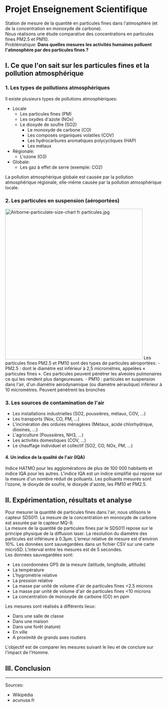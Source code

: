 # Projet Enseignement Scientifique

Station de mesure de la quantité en particules fines dans l'atmosphère (et de la concentration en monoxyde de carbone).  
Nous réalisons une étude comparative des concentrations en particules fines PM2.5 et PM10.  
Problématique: **Dans quelles mesures les activités humaines polluent l'atmosphère par des particules fines ?**  

## I. Ce que l'on sait sur les particules fines et la pollution atmosphérique

### 1. Les types de pollutions atmosphériques

Il existe plusieurs types de pollutions atmosphériques:

- Locale
  - Les particules fines (PM)
  - Les oxydes d'azote (NOx)
  - Le dioxyde de soufre (SO2)
    - Le monoxyde de carbone (CO)
    - Les composés organiques volatiles (COV)
    - Les hydrocarbures aromatiques polycycliques (HAP)
    - Les métaux
- Régionale:
  - L'ozone (O3)
- Globale:
  - Les gaz à effet de serre (exemple: CO2)

La pollution atmosphérique globale est causée par la pollution atmosphérique régionale, elle-même causée par la pollution atmosphérique locale. 

### 2. Les particules en suspension (aéroportées)

<img src="https://upload.wikimedia.org/wikipedia/commons/5/53/Airborne-particulate-size-chart_fr_particules.jpg" alt="Airborne-particulate-size-chart fr particules.jpg" height="480" width="439">  
Les particules fines PM2.5 et PM10 sont des types de particules aéroportées:
- PM2.5 : dont le diamètre est inférieur à 2,5 micromètres, appelées « particules fines ». Ces particules peuvent pénétrer les alvéoles pulmonaires ce qui les rendent plus dangeureuses.
- PM10 : particules en suspension dans l'air, d'un diamètre aérodynamique (ou diamètre aéraulique) inférieur à 10 micromètres.
Peuvent pénètrent les bronches

### 3. Les sources de contamination de l'air

- Les installations industrielles (SO2, poussières, métaux, COV, ...)
- Les transports (Nox, CO, PM, ...)
- L'incinération des ordures ménagères (Métaux, acide chlorhydrique, dioxines, ...)
- L'agriculture (Poussières, NH3, ...)
- Les activités domestiques (COV, ...)
- Le chauffage individuel et collectif (SO2, CO, NOx, PM, ...)

#### 4. Un indice de la qualité de l'air (IQA)

Indice HATMO pour les agglomérations de plus de 100 000 habitants et indice IQA pour les autres. L'indice IQA est un indice simplifié qui repose sur la mesure d'un nombre réduit de polluants.
Les polluants mesurés sont l'ozone, le dioxyde de soufre, le dioxyde d'azote, les PM10 et PM2.5.

## II. Expérimentation, résultats et analyse

Pour mesurer la quantité de particules fines dans l'air, nous utilisons le capteur SDS011. La mesure de la concentration en monoxyde de carbone est assurée par le capteur MQ-9.  
La mesure de la quantité de particules fines par le SDS011 repose sur le principe physique de la diffusion laser. La résolution du diamètre des particules est inférieure à 0.3µm. L'erreur relative de mesure est d'environ 10%. Les données sont sauvegardées dans un fichier CSV sur une carte microSD. L'interval entre les mesures est de 5 secondes.  
Les données sauvegardées sont:

- Les coordonnées GPS de la mesure (latitude, longitude, altitude)
- La température
- L'hygrométrie relative
- La pression relative
- La masse par unité de volume d'air de particules fines <2.5 microns
- La masse par unité de volume d'air de particules fines <10 microns
- La concentration de monoxyde de carbone (CO) en ppm

Les mesures sont réalisés à différents lieux:

- Dans une salle de classe
- Dans une maison
- Dans une forêt (nature)
- En ville
- A proximité de grands axes routiers

L'objectif est de comparer les mesures suivant le lieu et de conclure sur l'impact de l'Homme.

## III. Conclusion

___
Sources:

- Wikipédia
- acunusa.fr
